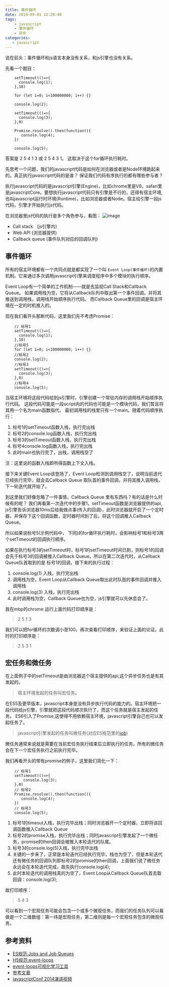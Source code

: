 ```yaml
---
title: 事件循环
date: 2019-09-01 12:20:48
tags:
    - javascript
    - 事件循环
    - 异步
categories:
   - javascript
---
```




说在前头：事件循环和js语言本身没有关系，和js引擎也没有关系。

先看一个题目：

		setTimeout(()=>{
		  console.log(1);
		},10)
		
		for (let i=0; i<100000000; i++) {}
		
		console.log(2);
		
		setTimeout(()=>{
		  console.log(3);
		},0)
		
		Promise.resolve().then(function(){
		   console.log(4);
		})
		
		console.log(5);
		
	
答案是 2 5 4 1 3 或 2 5 4 3 1。 这取决于这个for循环执行耗时。
	


先思考一个问题，我们的javascript代码是如何在浏览器或者是Node环境跑起来的。真正执行javascript代码的是谁？
保证我们代码有序执行的都有哪些参与者？

执行javascript代码的是javascript引擎(Engine)，比如chrome里是V8，safari里是javascriptCore。要想执行javascript代码只有引擎是不行的，还得有宿主环境,也叫javascript运行时环境(Runtime)，比如浏览器或者Node。宿主给引擎一段js代码，引擎才开始执行js代码。


在浏览器里js代码的执行是多个角色参与，看图： 
![image](https://user-images.githubusercontent.com/25282685/64170563-fd2a7800-ce82-11e9-847b-c286b3b263b8.png)


- Call stack （js引擎内）
- Web API (浏览器提供)
- Callback queue (事件队列对应的回调队列)

## 事件循环

所有的宿主环境都有一个共同点就是都实现了一个叫 `Event Loop(事件循环)`的内置机制。它来通过多次调用javascript引擎来调度程序中多个模块的执行顺序。

Event Loop有一个简单的工作机制——就是去监视Call Stack和Callback Queue。 如果调用栈为空，它将从Callback队列中取出第一个事件回调，并将其推送到调用栈，调用栈开始顺序执行代码。
而Callback Queue里的回调是宿主环境在一定的时机推入的。


现在我们看开头那断代码，这里我们先不考虑Promise：

		// 标号1
		setTimeout(()=>{
		  console.log(1);
		},10)
		//标号5
		for (let i=0; i<100000000; i++) {}
		//标号2
		console.log(2);
		//标号3
		setTimeout(()=>{
		  console.log(3);
		},0)
		//标号4
		console.log(5);

当宿主环境将这段代码给到js引擎时，引擎创建一个常驻内存的调用栈开始顺序执行代码。
这段代码可能是一段script内的代码也可能是一个模块代码，我们暂且将其用一个名为main函数指代。
最初调用栈的栈里只有一个main。随着代码顺序执行：

 1. 标号1的setTimeout函数入栈，执行完出栈
 2. 标号2的console.log函数入栈，执行完出栈
 3. 标号3的setTimeout函数入栈，执行完出栈
 4. 标号4console.log函数入栈，执行完出栈
 5. 此时main也执行完了，出栈，调用栈空了

注：这里说的函数入栈即所得函数上下文入栈。
 
接下来关键Event Loop该登场了，Event Loop检测到调用栈空了，说明当前迭代已经执行完毕，就会去Callback Queue 取队首的事件回调，并将其推入调用栈，下一轮迭代就开始了。

到这里我们好像忽略了一件事情，Callback Queue 里有东西吗？有的话是什么时候有的呢？
我们再看第一次迭代中的步骤1，setTimeout函数是浏览器提供的api, js引擎告诉浏览器10ms后给我做点事(传入的回调)，此时浏览器就开启了一个定时器，并保存下这个回调函数，定时器时间到了后，将这个回调推入Callback Queue。

所以如果说标号5(示例代码中， 下同)的for循环执行耗时，会影响标号1和标号3两个setTimeout的回调执行顺序。

如果在执行标号3的setTimeout时，标号1的setTimeout时间已到，则标号1的回调会先于标号3的回调被推入Callback Queue。所以在第二次迭代时，从Callback Queue队首取到的是
标号1的回调，接下来的执行过程：

1. console.log(1) 入栈，执行完出栈
2. 调用栈为空，Event Loop从Callback Queue取出此时队首的事件回调并推入调用栈
3. console.log(3) 入栈，执行完出栈
4. 此时调用栈为空，Callback Queue也为空，js引擎就可以先休息会了。

我在mbp的chrome 运行上面代码打印顺序是： 

> 2 5 1 3

我们可以把for循环的次数调小至100，再次查看打印顺序，来验证上面的论证。此时的打印顺序是： 
> 2 5 3 1


## 宏任务和微任务
在上面例子中的setTimeout是由浏览器这个宿主提供的api,这个异步任务也是有其发起的。

> 宿主环境发起的任务叫宏任务。

在ES5及更早版本，javascript本身是没有异步执行代码的能力的。宿主环境把一段代码给js引擎，引擎就把这段代码顺次执行了，而这个任务就是宿主发起的任务。
ES6引入了Promise,这使得不用依赖宿主环境，javascript引擎自己也可以发起任务了。

> javascript引擎发起的任务叫微任务(对应ES规范里的[job](http://www.ecma-international.org/ecma-262/6.0/#sec-jobs-and-job-queues))

微任务通常来说就是需要在当前宏任务执行结束后立即执行的任务。所有的微任务会在下一个宏任务执行之前执行完毕。

我们再看开头的带有promise的例子，这里我们简化一下：
 		
 		// 标号1
		setTimeout(()=>{
			console.log(3);
		},0)
		// 标号2
		Promise.resolve().then(function(){
		   console.log(4);
		})
		// 标号3
		console.log(5);

1. 标号1的timeout入栈，执行完毕出栈；同时浏览器开一个定时器，立即将该回调函数推入Callback Queue
2. 标号2的promise入栈，执行完毕出栈；同时javascript引擎发起了一个微任务，promise的then回调会被推入本轮迭代的队尾。
3. 标号3的console.log(5)入栈，执行完毕出栈
4. 关键的一步来了，正常是本轮迭代已经执行完毕，栈也为空了，但是本轮迭代还有微任务的回调队列即标号2的promise的then回调，上面我们说了微任务永远会在本轮迭代完成，故先执行console.log(4);
5. 此时本轮迭代的调用栈真的为空了，Event Loop从Callback Queue队首去取回调：console.log(3);

故打印顺序：
   
> 5 4 3 
 
 
可以看到一个宏观任务可能会包含一个或多个微观任务，而我们的任务队列可以看做是一个二维数组：第一纬是宏观任务，第二维则是每一个宏观任务包含的微观任务。

## 参考资料

- [ES规范:Jobs and Job Queues](http://www.ecma-international.org/ecma-262/6.0/#sec-jobs-and-job-queues)
- [H5规范:event-loops](https://html.spec.whatwg.org/multipage/webappapis.html#event-loops)
- [event-loops可视化学习工具](http://latentflip.com/loupe/?code=JC5vbignYnV0dG9uJywgJ2NsaWNrJywgZnVuY3Rpb24gb25DbGljaygpIHsKICAgIHNldFRpbWVvdXQoZnVuY3Rpb24gdGltZXIoKSB7CiAgICAgICAgY29uc29sZS5sb2coJ1lvdSBjbGlja2VkIHRoZSBidXR0b24hJyk7ICAgIAogICAgfSwgMjAwMCk7Cn0pOwoKY29uc29sZS5sb2coIkhpISIpOwoKc2V0VGltZW91dChmdW5jdGlvbiB0aW1lb3V0KCkgewogICAgY29uc29sZS5sb2coIkNsaWNrIHRoZSBidXR0b24hIik7Cn0sIDUwMDApOwoKY29uc29sZS5sb2coIldlbGNvbWUgdG8gbG91cGUuIik7!!!PGJ1dHRvbj5DbGljayBtZSE8L2J1dHRvbj4%3D)
- [参考文章](https://www.oschina.net/translate/how-does-javascript-actually-work-part-4)
- [javascriptConf 2014演讲视频](https://www.youtube.com/watch?v=8aGhZQkoFbQ)
	

	
	 	
		
